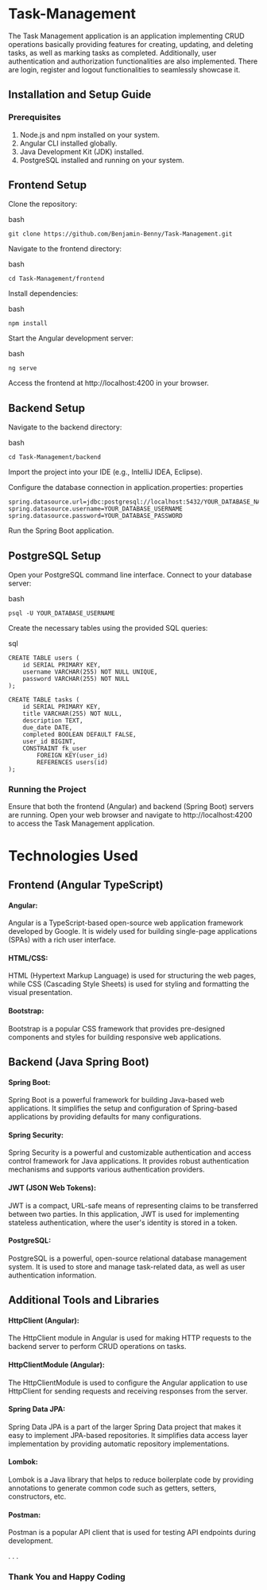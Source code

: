 # Task-Management

The Task Management application is an application implementing CRUD operations basically providing features for creating, updating, and deleting tasks, as well as marking tasks as completed. Additionally, user authentication and authorization functionalities are also implemented. There are login, register and logout functionalities to seamlessly showcase it.

## Installation and Setup Guide

### Prerequisites

1. Node.js and npm installed on your system.
2. Angular CLI installed globally.
3. Java Development Kit (JDK) installed.
4. PostgreSQL installed and running on your system.

## Frontend Setup

Clone the repository:

bash
```
git clone https://github.com/Benjamin-Benny/Task-Management.git
```


Navigate to the frontend directory:

bash
```
cd Task-Management/frontend
```


Install dependencies:

bash
```
npm install
```


Start the Angular development server:

bash
```
ng serve
```


Access the frontend at http://localhost:4200 in your browser.

## Backend Setup

Navigate to the backend directory:

bash
```
cd Task-Management/backend
```


Import the project into your IDE (e.g., IntelliJ IDEA, Eclipse).

Configure the database connection in application.properties:
properties
```
spring.datasource.url=jdbc:postgresql://localhost:5432/YOUR_DATABASE_NAME
spring.datasource.username=YOUR_DATABASE_USERNAME
spring.datasource.password=YOUR_DATABASE_PASSWORD
```


Run the Spring Boot application.

## PostgreSQL Setup

Open your PostgreSQL command line interface.
Connect to your database server:

bash
```
psql -U YOUR_DATABASE_USERNAME
```


Create the necessary tables using the provided SQL queries:

sql
```
CREATE TABLE users (
    id SERIAL PRIMARY KEY,
    username VARCHAR(255) NOT NULL UNIQUE,
    password VARCHAR(255) NOT NULL
);
```

```
CREATE TABLE tasks (
    id SERIAL PRIMARY KEY,
    title VARCHAR(255) NOT NULL,
    description TEXT,
    due_date DATE,
    completed BOOLEAN DEFAULT FALSE,
    user_id BIGINT,
    CONSTRAINT fk_user
        FOREIGN KEY(user_id) 
        REFERENCES users(id)
);
```

### Running the Project

Ensure that both the frontend (Angular) and backend (Spring Boot) servers are running.
Open your web browser and navigate to http://localhost:4200 to access the Task Management application.



# Technologies Used


## Frontend (Angular TypeScript)

#### Angular: 
Angular is a TypeScript-based open-source web application framework developed by Google. It is widely used for building single-page applications (SPAs) with a rich user interface.

#### HTML/CSS: 
HTML (Hypertext Markup Language) is used for structuring the web pages, while CSS (Cascading Style Sheets) is used for styling and formatting the visual presentation.

#### Bootstrap: 
Bootstrap is a popular CSS framework that provides pre-designed components and styles for building responsive web applications.


## Backend (Java Spring Boot)

#### Spring Boot: 
Spring Boot is a powerful framework for building Java-based web applications. It simplifies the setup and configuration of Spring-based applications by providing defaults for many configurations.

#### Spring Security:
Spring Security is a powerful and customizable authentication and access control framework for Java applications. It provides robust authentication mechanisms and supports various authentication providers.

#### JWT (JSON Web Tokens): 
JWT is a compact, URL-safe means of representing claims to be transferred between two parties. In this application, JWT is used for implementing stateless authentication, where the user's identity is stored in a token.

#### PostgreSQL: 
PostgreSQL is a powerful, open-source relational database management system. It is used to store and manage task-related data, as well as user authentication information.

## Additional Tools and Libraries

#### HttpClient (Angular): 
The HttpClient module in Angular is used for making HTTP requests to the backend server to perform CRUD operations on tasks.

#### HttpClientModule (Angular): 
The HttpClientModule is used to configure the Angular application to use HttpClient for sending requests and receiving responses from the server.

#### Spring Data JPA: 
Spring Data JPA is a part of the larger Spring Data project that makes it easy to implement JPA-based repositories. It simplifies data access layer implementation by providing automatic repository implementations.

#### Lombok: 
Lombok is a Java library that helps to reduce boilerplate code by providing annotations to generate common code such as getters, setters, constructors, etc.

#### Postman: 
Postman is a popular API client that is used for testing API endpoints during development.

.
.
.

### Thank You and Happy Coding
